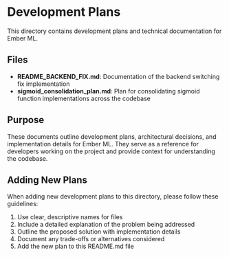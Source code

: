 # Development Plans

This directory contains development plans and technical documentation for Ember ML.

## Files

- **README_BACKEND_FIX.md**: Documentation of the backend switching fix implementation
- **sigmoid_consolidation_plan.md**: Plan for consolidating sigmoid function implementations across the codebase

## Purpose

These documents outline development plans, architectural decisions, and implementation details for Ember ML. They serve as a reference for developers working on the project and provide context for understanding the codebase.

## Adding New Plans

When adding new development plans to this directory, please follow these guidelines:

1. Use clear, descriptive names for files
2. Include a detailed explanation of the problem being addressed
3. Outline the proposed solution with implementation details
4. Document any trade-offs or alternatives considered
5. Add the new plan to this README.md file